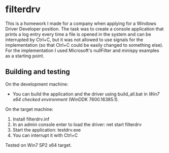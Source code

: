
# filterdrv

This is a homework I made for a company when applying for a Windows Driver Developer position.
The task was to create a console application that prints a log entry every time a file is opened
in the system and can be interrupted by Ctrl+C, but it was not allowed to use signals for the implementation (so that Ctrl+C could be easily changed to something else).
For the implementation I used Microsoft's nullFilter and minispy examples as a starting point.

## Building and testing

On the development machine:
+ You can build the application and the driver using build_all.bat in *Win7 x64 checked environment* (WinDDK 7600.16385.1).

On the target machine:
1. Install filterdrv.inf
1. In an admin console enter to load the driver: net start filterdrv
1. Start the application: testdrv.exe
1. You can interrupt it with Ctrl+C

Tested on Win7 SP2 x64 target.

